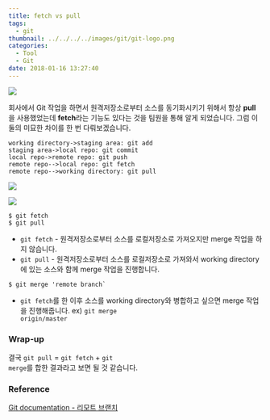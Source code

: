```yaml
---
title: fetch vs pull
tags:
  - git
thumbnail: ../../../../images/git/git-logo.png
categories:
  - Tool
  - Git
date: 2018-01-16 13:27:40
---
```




![](../../../../images/git/git-logo.png)

회사에서 Git 작업을 하면서 원격저장소로부터 소스를 동기화시키기 위해서 항상 **pull**을 사용했었는데 **fetch**라는 기능도 있다는 것을 팀원을 통해 알게 되었습니다. 그럼 이 둘의 미묘한 차이를 한 번 다뤄보겠습니다.

``` sequence
working directory->staging area: git add
staging area->local repo: git commit
local repo->remote repo: git push
remote repo-->local repo: git fetch
remote repo-->working directory: git pull
```

![](../../../../images/git/git-fetch-vs-pull-01.png)

![](../../../../images/git/git-fetch-vs-pull-02.png)

``` shell
$ git fetch
$ git pull
```

* <code>git fetch</code> - 원격저장소로부터 소스를 로컬저장소로 가져오지만 merge 작업을 하지 않습니다.
* <code>git pull</code> - 원격저장소로부터 소스를 로컬저장소로 가져와서 working directory에 있는 소스와 함께 merge 작업을 진행합니다.

``` shell
$ git merge 'remote branch`
```
* <code>git fetch</code>를 한 이후 소스를 working directory와 병합하고 싶으면 merge 작업을 진행해줍니다.
ex) <code>git merge origin/master</code>

### Wrap-up

결국 <code>git pull</code> = <code>git fetch</code> + <code>git merge</code>를 합한 결과라고 보면 될 것 같습니다.

### Reference

[Git documentation - 리모트 브랜치](https://git-scm.com/book/ko/v1/Git-%EB%B8%8C%EB%9E%9C%EC%B9%98-%EB%A6%AC%EB%AA%A8%ED%8A%B8-%EB%B8%8C%EB%9E%9C%EC%B9%98)
